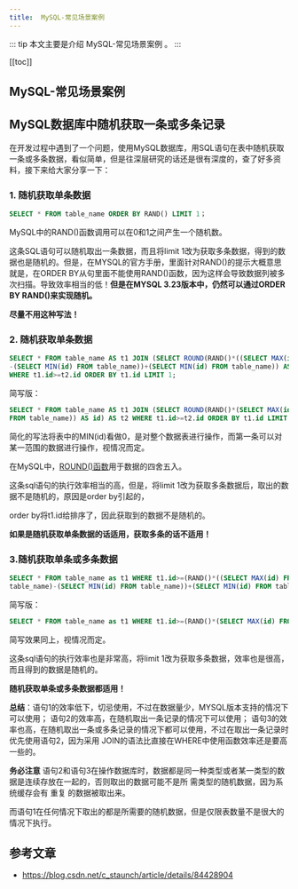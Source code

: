 ```yaml
---
title:  MySQL-常见场景案例
---
```


::: tip
本文主要是介绍 MySQL-常见场景案例 。
:::

[[toc]]

## MySQL-常见场景案例

## MySQL数据库中随机获取一条或多条记录

在开发过程中遇到了一个问题，使用MySQL数据库，用SQL语句在表中随机获取一条或多条数据，看似简单，但是往深层研究的话还是很有深度的，查了好多资料，接下来给大家分享一下： 

### 1. 随机获取单条数据

```sql
SELECT * FROM table_name ORDER BY RAND() LIMIT 1；
```

MySQL中的RAND()函数调用可以在0和1之间产生一个随机数。

这条SQL语句可以随机取出一条数据，而且将limit 1改为获取多条数据，得到的数据也是随机的。但是，在MYSQL的官方手册，里面针对RAND()的提示大概意思就是，在ORDER BY从句里面不能使用RAND()函数，因为这样会导致数据列被多次扫描。导致效率相当的低！**但是在MYSQL 3.23版本中，仍然可以通过ORDER BY RAND()来实现随机。**

**尽量不用这种写法！**

### 2. 随机获取单条数据

```sql
SELECT * FROM table_name AS t1 JOIN (SELECT ROUND(RAND()*((SELECT MAX(id) FROM table_name)
-(SELECT MIN(id) FROM table_name))+(SELECT MIN(id) FROM table_name)) AS id)AS t2 
WHERE t1.id>=t2.id ORDER BY t1.id LIMIT 1;
```

简写版：

```sql
SELECT * FROM table_name AS t1 JOIN (SELECT ROUND(RAND()*(SELECT MAX(id) 
FROM table_name)) AS id) AS t2 WHERE t1.id>=t2.id ORDER BY t1.id LIMIT 1;
```

简化的写法将表中的MIN(id)看做0，是对整个数据表进行操作，而第一条可以对某一范围的数据进行操作，视情况而定。

在MySQL中，[ROUND()函数](http://www.w3school.com.cn/sql/sql_func_round.asp)用于数据的四舍五入。

这条sql语句的执行效率相当的高，但是，将limit 1改为获取多条数据后，取出的数据不是随机的，原因是order by引起的，

order by将t1.id给排序了，因此获取到的数据不是随机的。

**如果是随机获取单条数据的话适用，获取多条的话不适用！**

### 3.随机获取单条或多条数据

```sql
SELECT * FROM table_name as t1 WHERE t1.id>=(RAND()*((SELECT MAX(id) FROM 
table_name)-(SELECT MIN(id) FROM table_name))+(SELECT MIN(id) FROM table_name)) LIMIT 1;
```

简写版：

```sql
SELECT * FROM table_name as t1 WHERE t1.id>=(RAND()*(SELECT MAX(id) FROM table_name))LIMIT 1;
```

简写效果同上，视情况而定。

这条sql语句的执行效率也是非常高，将limit 1改为获取多条数据，效率也是很高，而且得到的数据是随机的。

**随机获取单条或多条数据都适用！**

**总结**：语句1的效率低下，切忌使用，不过在数据量少，MYSQL版本支持的情况下可以使用；
      语句2的效率高，在随机取出一条记录的情况下可以使用；
      语句3的效率也高，在随机取出一条或多条记录的情况下都可以使用，不过在取出一条记录时优先使用语句2，因为采用     JOIN的语法比直接在WHERE中使用函数效率还是要高一些的。

**务必注意** 语句2和语句3在操作数据库时，数据都是同一种类型或者某一类型的数据是连续存放在一起的，否则取出的数据可能不是所 需类型的随机数据，因为系统缓存会有 重复 的数据被取出来。

而语句1在任何情况下取出的都是所需要的随机数据，但是仅限表数量不是很大的情况下执行。



## 参考文章
* https://blog.csdn.net/c_staunch/article/details/84428904
